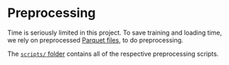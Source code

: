 # Preprocessing

Time is seriously limited in this project. To save training and loading time, we rely on preprocessed [Parquet files](https://parquet.apache.org/), to do preprocessing.

The [`scripts/` folder](https://github.com/TRIUMF-MDS-Capstone2023/project/tree/main/scripts) contains all of the respective preprocessing scripts.
